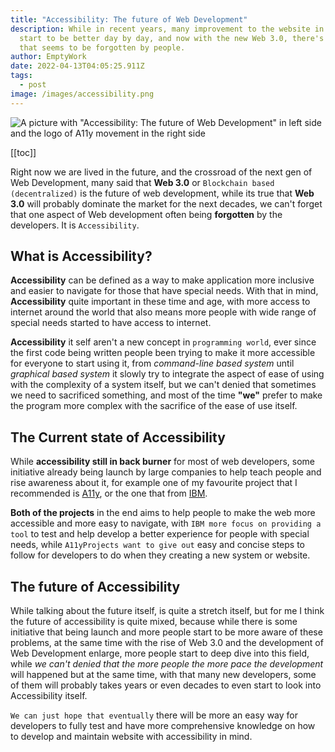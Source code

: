 ```yaml
---
title: "Accessibility: The future of Web Development"
description: While in recent years, many improvement to the website in general
  start to be better day by day, and now with the new Web 3.0, there's one front
  that seems to be forgotten by people.
author: EmptyWork
date: 2022-04-13T04:05:25.911Z
tags:
  - post
image: /images/accessibility.png
---
```

![A picture with "Accessibility: The future of Web Development" in left side and the logo of A11y movement in the right side](/images/accessibility.png)

[[toc]]

Right now we are lived in the future, and the crossroad of the next gen of Web Development, many said that **Web 3.0** or `Blockchain based (decentralized)` is the future of web development, while its true that **Web 3.0** will probably dominate the market for the next decades, we can't forget that one aspect of Web development often being **forgotten** by the developers. It is `Accessibility`.

## What is Accessibility?

**Accessibility** can be defined as a way to make application more inclusive and easier to navigate for those that have special needs. With that in mind, **Accessibility** quite important in these time and age, with more access to internet around the world that also means more people with wide range of special needs started to have access to internet.



**Accessibility** it self aren't a new concept in `programming world`, ever since the first code being written people been trying to make it more accessible for everyone to start using it, from _command-line based system_ until _graphical based system_ it slowly try to integrate the aspect of ease of using with the complexity of a system itself, but we can't denied that sometimes we need to sacrificed something, and most of the time **"we"** prefer to make the program more complex with the sacrifice of the ease of use itself.

## The Current state of Accessibility

While **accessibility still in back burner** for most of web developers, some initiative already being launch by large companies to help teach people and rise awareness about it, for example one of my favourite project that I recommended is [A11y](https://www.a11yproject.com/), or the one that from [IBM](https://www.ibm.com/able/).

**Both of the projects** in the end aims to help people to make the web more accessible and more easy to navigate, with `IBM more focus on providing a tool` to test and help develop a better experience for people with special needs, while `A11yProjects want to give out` easy and concise steps to follow for developers to do when they creating a new system or website.

## The future of Accessibility

While talking about the future itself, is quite a stretch itself, but for me I think the future of accessibility is quite mixed, because while there is some initiative that being launch and more people start to be more aware of these problems, at the same time with the rise of Web 3.0 and the development of Web Development enlarge, more people start to deep dive into this field, while *we can't denied that the more people the more pace the development* will happened but at the same time, with that many new developers, some of them will probably takes years or even decades to even start to look into Accessibility itself.

`We can just hope that eventually` there will be more an easy way for developers to fully test and have more comprehensive knowledge on how to develop and maintain website with accessibility in mind.